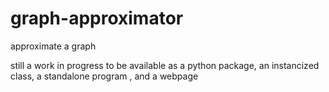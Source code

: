 # graph-approximator
approximate a graph

still a work in progress
to be available as a python package, an instancized class, a standalone program , and a webpage
